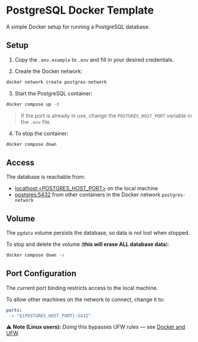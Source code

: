 # PostgreSQL Docker Template

A simple Docker setup for running a PostgreSQL database.

## Setup

1. Copy the `.env.example` to `.env` and fill in your desired credentials.

2. Create the Docker network:

```bash
docker network create postgres-network
```

3. Start the PostgreSQL container:

```bash
docker compose up -d
```

> If the port is already in use, change the `POSTGRES_HOST_PORT` variable in the `.env` file.

4. To stop the container:

```bash
docker compose down
```

## Access

The database is reachable from:

- [localhost:<POSTGRES_HOST_PORT>]() on the local machine
- [postgres:5432]() from other containers in the Docker network `postgres-network`

## Volume

The `pgdata` volume persists the database, so data is not lost when stopped.

To stop and delete the volume (**this will erase ALL database data**):

```bash
docker compose down -v
```

## Port Configuration

The current port binding restricts access to the local machine.

To allow other machines on the network to connect, change it to:

```yaml
ports:
  - "${POSTGRES_HOST_PORT}:5432"
```

⚠️ **Note (Linux users):** Doing this bypasses UFW rules — see [Docker and UFW](https://docs.docker.com/engine/network/packet-filtering-firewalls/#docker-and-ufw).